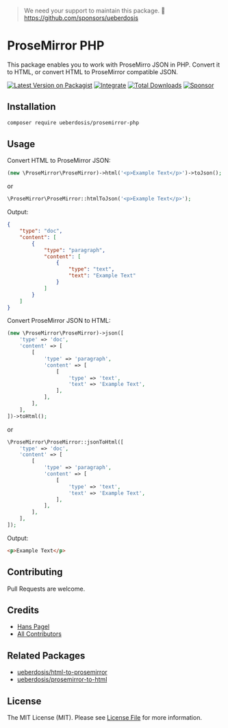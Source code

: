 > We need your support to maintain this package. 💖 https://github.com/sponsors/ueberdosis

# ProseMirror PHP

This package enables you to work with ProseMirro JSON in PHP. Convert it to HTML, or convert HTML to ProseMirror compatible JSON.

[![Latest Version on Packagist](https://img.shields.io/packagist/v/ueberdosis/prosemirror-php.svg)](https://packagist.org/packages/ueberdosis/prosemirror-php)
[![Integrate](https://github.com/ueberdosis/prosemirror-php/workflows/Integrate/badge.svg?branch=main)](https://github.com/ueberdosis/prosemirror-php/actions)
[![Total Downloads](https://img.shields.io/packagist/dt/ueberdosis/prosemirror-php.svg?style=flat-square)](https://packagist.org/packages/ueberdosis/prosemirror-php)
[![Sponsor](https://img.shields.io/static/v1?label=Sponsor&message=%E2%9D%A4&logo=GitHub)](https://github.com/sponsors/ueberdosis)

## Installation

```bash
composer require ueberdosis/prosemirror-php
```

## Usage

Convert HTML to ProseMirror JSON:
```php
(new \ProseMirror\ProseMirror)->html('<p>Example Text</p>')->toJson();
```

or

```php
\ProseMirror\ProseMirror::htmlToJson('<p>Example Text</p>');
```

Output:
```json
{
    "type": "doc",
    "content": [
        {
            "type": "paragraph",
            "content": [
                {
                    "type": "text",
                    "text": "Example Text"
                }
            ]
        }
    ]
}
```

Convert ProseMirror JSON to HTML:
```php
(new \ProseMirror\ProseMirror)->json([
    'type' => 'doc',
    'content' => [
        [
            'type' => 'paragraph',
            'content' => [
                [
                    'type' => 'text',
                    'text' => 'Example Text',
                ],
            ],
        ],
    ],
])->toHtml();
```

or

```php
\ProseMirror\ProseMirror::jsonToHtml([
    'type' => 'doc',
    'content' => [
        [
            'type' => 'paragraph',
            'content' => [
                [
                    'type' => 'text',
                    'text' => 'Example Text',
                ],
            ],
        ],
    ],
]);
```

Output:
```html
<p>Example Text</p>
```


## Contributing

Pull Requests are welcome.

## Credits

- [Hans Pagel](https://github.com/hanspagel)
- [All Contributors](../../contributors)

## Related Packages
- [ueberdosis/html-to-prosemirror](https://github.com/ueberdosis/html-to-prosemirror)
- [ueberdosis/prosemirror-to-html](https://github.com/ueberdosis/prosemirror-to-html)

## License

The MIT License (MIT). Please see [License File](LICENSE.md) for more information.
